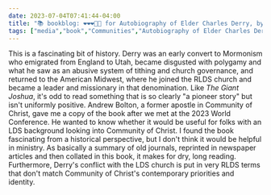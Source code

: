 ---date: 2023-07-04T07:41:44-04:00title: "📚 bookblog: ❤️❤️❤️🖤🖤 for Autobiography of Elder Charles Derry, by Charles Derry"tags: ["media","book","Communities","Autobiography of Elder Charles Derry","Charles Derry","The Church of Jesus Christ of Latter-day Saints","Community of Christ","polygamy","Mormon pioneers","RLDS Church","Andrew Bolton","2023 World Conference","The Giant Joshua"]---This is a fascinating bit of history. Derry was an early convert to Mormonism who emigrated from England to Utah, became disgusted with polygamy and what he saw as an abusive system of tithing and church governance, and returned to the American Midwest, where he joined the RLDS church and became a leader and missionary in that denomination. Like *The Giant Joshua*, it's odd to read something that is so clearly "a pioneer story" but isn't uniformly positive. Andrew Bolton, a former apostle in Community of Christ, gave me a copy of the book after we met at the 2023 World Conference. He wanted to know whether it would be useful for folks with an LDS background looking into Community of Christ. I found the book fascinating from a historical perspective, but I don't think it would be helpful in ministry. As basically a summary of old journals, reprinted in newspaper articles and then collated in this book, it makes for dry, long reading. Furthermore, Derry's conflict with the LDS church is put in very RLDS terms that don't match Community of Christ's contemporary priorities and identity.